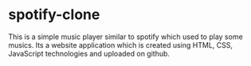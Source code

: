 # spotify-clone

This is a simple music player similar to spotify which used to play some musics.
Its a website application which is created using HTML, CSS, JavaScript technologies and uploaded on github.
